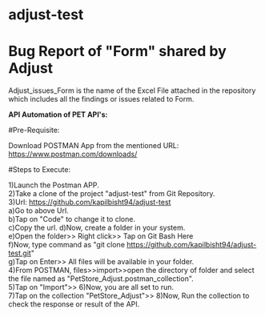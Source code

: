 # adjust-test

# Bug Report of "Form" shared by Adjust
Adjust_issues_Form is the name of the Excel File attached in the repository which includes all the findings or issues related to Form.

**API Automation of PET API's:**

#Pre-Requisite:

Download POSTMAN App from the mentioned URL:
https://www.postman.com/downloads/

#Steps to Execute:

1)Launch the Postman APP.   
2)Take a clone of the project "adjust-test" from Git Repository.  
3)Url: https://github.com/kapilbisht94/adjust-test  
  a)Go to above Url.  
  b)Tap on "Code" to change it to clone.  
  c)Copy the url. 
  d)Now, create a folder in your system.  
  e)Open the folder>> Right click>> Tap on Git Bash Here  
  f)Now, type command as "git clone https://github.com/kapilbisht94/adjust-test.git"  
  g)Tap on Enter>> All files will be available in your folder.    
4)From POSTMAN, files>>import>>open the directory of folder and select the file named as "PetStore_Adjust.postman_collection".  
5)Tap on "Import">> 
6)Now, you are all set to run.  
7)Tap on the collection "PetStore_Adjust">> 
8)Now, Run the collection to check the response or result of the API. 
